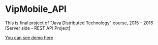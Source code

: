 # VipMobile_API
This is final project of "Java Distributed Technology" course, 2015 - 2016  [Server side - REST API Project]

[You can see demo here](https://www.youtube.com/watch?v=uSuQe9E5Lv8&feature=youtu.be)
